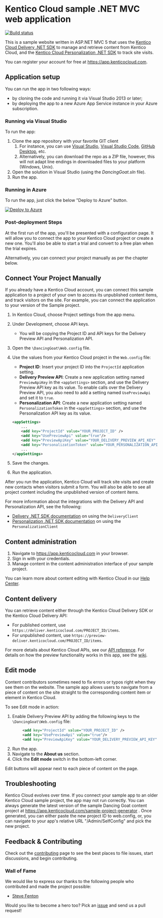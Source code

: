 # Kentico Cloud sample .NET MVC web application
[![Build status](https://ci.appveyor.com/api/projects/status/3b9v2fl52v4aiptk/branch/master?svg=true)](https://ci.appveyor.com/project/kentico/cloud-sample-app-net/branch/master)

This is a sample website written in ASP.NET MVC 5 that uses the [Kentico Cloud Delivery .NET SDK](https://github.com/Kentico/delivery-sdk-net) to manage and retrieve content from Kentico Cloud, and the [Kentico Cloud Personalization .NET SDK](https://github.com/Kentico/personalization-sdk-net) to track site visits.

You can register your account for free at <https://app.kenticocloud.com>.

## Application setup

You can run the app in two following ways:

* by cloning the code and running it via Visual Studio 2013 or later;
* by deploying the app to a new Azure App Service instance in your Azure subscription.

### Running via Visual Studio

To run the app:
1. Clone the app repository with your favorite GIT client
   1. For instance, you can use [Visual Studio](https://www.visualstudio.com/vs/), [Visual Studio Code](https://code.visualstudio.com/), [GitHub Desktop](https://desktop.github.com/), etc.
   1. Alternatively, you can download the repo as a ZIP file, however, this will not adapt line endings in downloaded files to your platform (Windows, Unix).
1. Open the solution in Visual Studio (using the _DancingGoat.sln_ file).
1. Run the app.

### Running in Azure

To run the app, just click the below "Deploy to Azure" button.

[![Deploy to Azure](http://azuredeploy.net/deploybutton.png)](https://azuredeploy.net/)

### Post-deployment Steps

At the first run of the app, you'll be presented with a configuration page. It will allow you to connect the app to your Kentico Cloud project or create a new one. You'll also be able to start a trial and convert to a free plan when the trial expires.

Alternatively, you can connect your project manually as per the chapter below.

## Connect Your Project Manually

If you already have a Kentico Cloud account, you can connect this sample application to a project of your own to access its unpublished content items, and track visitors on the site. For example, you can connect the application to your version of the Sample project.

1. In Kentico Cloud, choose Project settings from the app menu.
1. Under Development, choose API keys.

    * You will be copying the Project ID and API keys for the Delivery Preview API and Personalization API.

1. Open the `\DancingGoat\Web.config` file.
1. Use the values from your Kentico Cloud project in the `Web.config` file:

    * **Project ID**: Insert your project ID into the `ProjectId` application setting.
    * **Delivery Preview API**: Create a new application setting named `PreviewApiKey` in the `<appSettings>` section, and use the Delivery Preview API key as its value. To enable calls over the Delivery Preview API, you also need to add a setting named `UsePreviewApi` and set it to `true`.
    * **Personalization API**: Create a new application setting named `PersonalizationToken` in the `<appSettings>` section, and use the Personalization API key as its value.

    ```xml
    <appSettings>
        ...
        <add key="ProjectId" value="YOUR_PROJECT_ID" />
        <add key="UsePreviewApi" value="true"/>
        <add key="PreviewApiKey" value="YOUR_DELIVERY_PREVIEW_API_KEY" />
        <add key="PersonalizationToken" value="YOUR_PERSONALIZATION_API_KEY" />
        ...
    </appSettings>
    ```

1. Save the changes.
1. Run the application.

After you run the application, Kentico Cloud will track site visits and create new contacts when visitors submit a form. You will also be able to see all project content including the unpublished version of content items.

For more information about the integrations with the Delivery API and Personalization API, see the following:

* [Delivery .NET SDK documentation](https://github.com/Kentico/delivery-sdk-net#using-the-deliveryclient) on using the `DeliveryClient`
* [Personalization .NET SDK documentation](https://github.com/Kentico/personalization-sdk-net#basic-scenarios) on using the `PersonalizationClient`

## Content administration

1. Navigate to <https://app.kenticocloud.com> in your browser.
1. Sign in with your credentials.
1. Manage content in the content administration interface of your sample project.

You can learn more about content editing with Kentico Cloud in our [Help Center](http://help.kenticocloud.com/).

## Content delivery

You can retrieve content either through the Kentico Cloud Delivery SDK or the Kentico Cloud Delivery API:

* For published content, use `https://deliver.kenticocloud.com/PROJECT_ID/items`.
* For unpublished content, use `https://preview-deliver.kenticocloud.com/PROJECT_ID/items`.

For more details about Kentico Cloud APIs, see our [API reference](https://developer.kenticocloud.com/reference).
For details on how the preview functionality works in this app, see the [wiki](https://github.com/Kentico/cloud-sample-app-net/wiki/Preview-URLs-explained).

## Edit mode

Content contributors sometimes need to fix errors or typos right when they see them on the website. The sample app allows users to navigate from a piece of content on the site straight to the corresponding content item or element in Kentico Cloud. 

To see Edit mode in action:

1. Enable Delivery Preview API by adding the following keys to the `\DancingGoat\Web.config` file:
```xml
        <add key="ProjectId" value="YOUR_PROJECT_ID" />
        <add key="UsePreviewApi" value="true"/>
        <add key="PreviewApiKey" value="YOUR_DELIVERY_PREVIEW_API_KEY" />
```
2. Run the app.
3. Navigate to the **About us** section.
4. Click the **Edit mode** switch in the bottom-left corner.

Edit buttons will appear next to each piece of content on the page.

## Troubleshooting

Kentico Cloud evolves over time. If you connect your sample app to an older Kentico Cloud sample project, the app may not run correctly. You can always generate the latest version of the sample Dancing Goat content project at https://app.kenticocloud.com/sample-project-generator . Once generated, you can either paste the new project ID to web.config, or, you can navigate to your app's relative URL "/Admin/SelfConfig" and pick the new project.

## Feedback & Contributing

Check out the [contributing](https://github.com/Kentico/delivery-sdk-net/blob/master/CONTRIBUTING.md) page to see the best places to file issues, start discussions, and begin contributing.

### Wall of Fame
We would like to express our thanks to the following people who contributed and made the project possible:

- [Steve Fenton](https://github.com/Steve-Fenton)

Would you like to become a hero too? Pick an [issue](https://github.com/Kentico/cloud-sample-app-net/issues) and send us a pull request!
